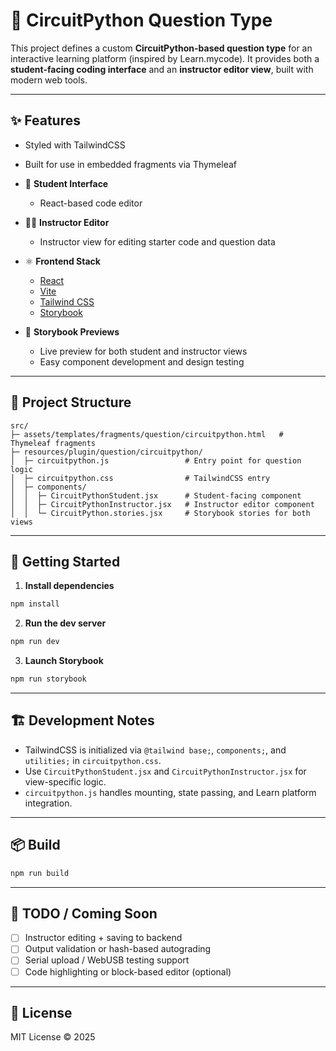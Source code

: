 # 🐍 CircuitPython Question Type

This project defines a custom **CircuitPython-based question type** for an interactive learning platform (inspired by Learn.mycode). It provides both a **student-facing coding interface** and an **instructor editor view**, built with modern web tools.

---

## ✨ Features

- Styled with TailwindCSS
- Built for use in embedded fragments via Thymeleaf

- 🔧 **Student Interface**
  - React-based code editor

- 🧑‍🏫 **Instructor Editor**
  - Instructor view for editing starter code and question data

- ⚛️ **Frontend Stack**
  - [React](https://reactjs.org/)
  - [Vite](https://vitejs.dev/)
  - [Tailwind CSS](https://tailwindcss.com/)
  - [Storybook](https://storybook.js.org/)

- 🧪 **Storybook Previews**
  - Live preview for both student and instructor views
  - Easy component development and design testing

---

## 📁 Project Structure

```
src/
├─ assets/templates/fragments/question/circuitpython.html   # Thymeleaf fragments
├─ resources/plugin/question/circuitpython/
│  ├─ circuitpython.js                 # Entry point for question logic
│  ├─ circuitpython.css                # TailwindCSS entry
│  ├─ components/
│  │  ├─ CircuitPythonStudent.jsx      # Student-facing component
│  │  ├─ CircuitPythonInstructor.jsx   # Instructor editor component
│  │  └─ CircuitPython.stories.jsx     # Storybook stories for both views
```

---

## 🚀 Getting Started

1. **Install dependencies**

```bash
npm install
```

2. **Run the dev server**

```bash
npm run dev
```

3. **Launch Storybook**

```bash
npm run storybook
```

---

## 🏗️ Development Notes

- TailwindCSS is initialized via `@tailwind base;`, `components;`, and `utilities;` in `circuitpython.css`.
- Use `CircuitPythonStudent.jsx` and `CircuitPythonInstructor.jsx` for view-specific logic.
- `circuitpython.js` handles mounting, state passing, and Learn platform integration.

---

## 📦 Build

```bash
npm run build
```

---

## 🧰 TODO / Coming Soon

- [ ] Instructor editing + saving to backend
- [ ] Output validation or hash-based autograding
- [ ] Serial upload / WebUSB testing support
- [ ] Code highlighting or block-based editor (optional)

---

## 📄 License

MIT License © 2025

